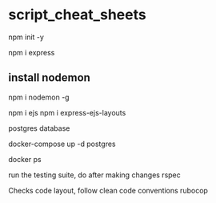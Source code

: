 # script_cheat_sheets


npm init -y


npm i express 

## install nodemon
npm i nodemon -g 


npm i ejs
npm i express-ejs-layouts



postgres database 




docker-compose up -d postgres

docker ps

run the testing suite, do after making changes
rspec 


Checks code layout, follow clean code conventions
rubocop

